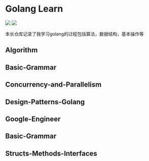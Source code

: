 # Golang Learn
![](https://github.com/kylesliu/Golang-Learn/blob/master/leetcode.png)
![](https://github.com/kylesliu/Golang-Learn/blob/master/go_pic.jpg)

本长仓库记录了我学习golang的过程包括算法，数据结构，基本操作等

## Algorithm
## Basic-Grammar
## Concurrency-and-Parallelism
## Design-Patterns-Golang
## Google-Engineer
## Basic-Grammar
## Structs-Methods-Interfaces

